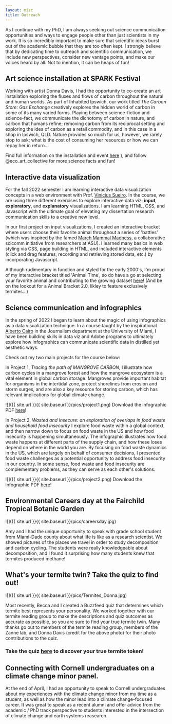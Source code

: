 ```yaml
---
layout: misc
title: Outreach
---
```

As I continue with my PhD, I am always seeking out science communication opportunities and ways to engage people other than just scientists in my work. It is so incredibly important to make sure that scientific ideas burst out of the academic bubble that they are too often kept. I strongly believe that by dedicating time to outreach and scientific communication, we include new perspectives, consider new vantage points, and make our voices heard by all. Not to mention, it can be heaps of fun!

## Art science installation at SPARK Festival
Working with artist Donna Davis, I had the opportunity to co-create an art installation exploring the fluxes and flows of carbon throughout the natural and human worlds. As part of Inhabited Ipswich, our work titled *The Carbon Store: Gas Exchange* creatively explores the hidden world of carbon in some of its many varied forms. Playing between science-fiction and science-fact, we communicate the dichotomy of carbon in nature, and carbon that humans refine; removing carbon from its reciprocal setting and exploring the idea of carbon as a retail commodity, and in this case in a shop in Ipswich, QLD. Nature provides so much for us, however, we rarely stop to ask; what is the cost of consuming her resources or how we can repay her in return…

Find full information on the installation and event [here](https://www.inhabitedipswich.com/donna-rawlings)
), and follow @eco_art_collective for more science facts and fun!

## Interactive data visualization
For the fall 2022 semester I am learning interactive data visualization concepts in a web environment with Prof. [Vinicius Sueiro](https://vsueiro.com/). In the course, we are using three different exercises to explore interactive data viz: **input**, **exploratory**, and **explanatory** visualizations. I am learning HTML, CSS, and Javascript with the ultimate goal of elevating my dissertation research communication skills to a creative new level. 

In our first project on input visualizations, I created an interactive bracket where users choose their favorite animal throughout a series of 'battles' (which was inspired by the famed [March Mammal Madness](https://libguides.asu.edu/MarchMammalMadness/2022MMMResults), a collaborative scicomm initiative from researchers at ASU). I learned many basics in web styling via CSS, page building in HTML, and included interactive elements (click and drag features, recording and retrieving stored data, etc.) by incorporating Javascript. 

Although rudimentary in function and styled for the early 2000's, I'm proud of my interactive bracket titled 'Animal Time', so do have a go at selecting your favorite animal and contributing to the growing dataset [here](https://em90t3.csb.app/)! (And be on the lookout for a Animal Bracket 2.0, likley to feature exclusively termites...)

## Science communication and infographics

In the spring of 2022 I began to learn about the magic of using infographics as a data visualization technique. In a course taught by the inspirational [Alberto Cairo](https://albertocairo.com/) in the Journalism department at the University of Miami, I have been building skills in data viz and Adobe programs to ultimately explore how infographics can communicate scientific data in distilled yet aesthetic ways. 

Check out my two main projects for the course below:

In Project 1, *Tracing the path of MANGROVE CARBON*, I illustrate how carbon cycles in a mangrove forest and how the mangrove ecosystem is a vital element in global carbon storage. Mangroves provide important habitat for organisms in the intertidal zone, protect shorelines from erosion and storm surges, and are also a key resource for storing carbon, which has relevant implications for global climate change. 

![]({{ site.url }}{{ site.baseurl }}/pics/project1.png)
Download the infographic PDF [here](/pdfs/yatsko_project1_final.pdf)!

In Project 2, *Wasted and Insecure: an exploration of overlaps in food waste and household food insecurity* I explore food waste within a global context, and  then narrow down to focus on food waste in the US and how food insecurity is happening simultaneously. The infographic illustrates how food waste happens at different parts of the supply chain, and how these loses depend on where in the world you are. By focusing on food waste dynamics in the US, which are largely on behalf of consumer decisions, I presented food waste challenges as a potential opportunity to address food insecurity in our country. In some sense, food waste and food insecurity are complementary problems, as they can serve as each other's solutions. 

![]({{ site.url }}{{ site.baseurl }}/pics/project2.png)
Download the infographic PDF [here](/pdfs/yatsko_project2_final.pdf)!

## Environmental Careers day at the Fairchild Tropical Botanic Garden
![]({{ site.url }}{{ site.baseurl }}/pics/careersday.jpg)

Amy and I had the unique opportunity to speak with grade school student from Miami-Dade county about what life is like as a research scientist. We showed pictures of the places we travel in order to study decomposition and carbon cycling. The students were really knowledgeable about decomposition, and I found it surprising how many students knew that termites produced methane! 

## What's your termite twin? Take the quiz to find out!

![]({{ site.url }}{{ site.baseurl }}/pics/Termites_Donna.jpg)

Most recently, Becca and I created a Buzzfeed quiz that determines which termite best represents your personality. We worked together with our termite reading group to make the descriptions and quiz outcomes as accurate as possible, so you are sure to find your true termite twin. Many thanks go out to members of the termite reading group, members of the Zanne lab, and Donna Davis (credit for the above photo) for their photo contributions to the quiz.

### Take the quiz [here](https://www.buzzfeed.com/beccasbugs/whats-your-termite-token-bfsolj2zli) to discover your true termite token! 

## Connecting with Cornell undergraduates on a climate change minor panel. 

At the end of April, I had an opportunity to speak to Cornell undergraduates about my experiences with the climate change minor from my time as a student, as well as how the minor lead into a climate change-focused career. It was great to speak as a recent alumni and offer advice from the academic / PhD track perspective to students interested in the intersection of climate change and earth systems reasearch.
